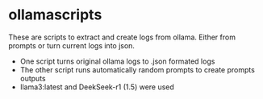 # ollamascripts
These are scripts to extract and create logs from ollama. Either from prompts or turn current logs into json.

- One script turns original ollama logs to .json formated logs
- The other script runs automatically random prompts to create prompts outputs
- llama3:latest and DeekSeek-r1 (1.5) were used
